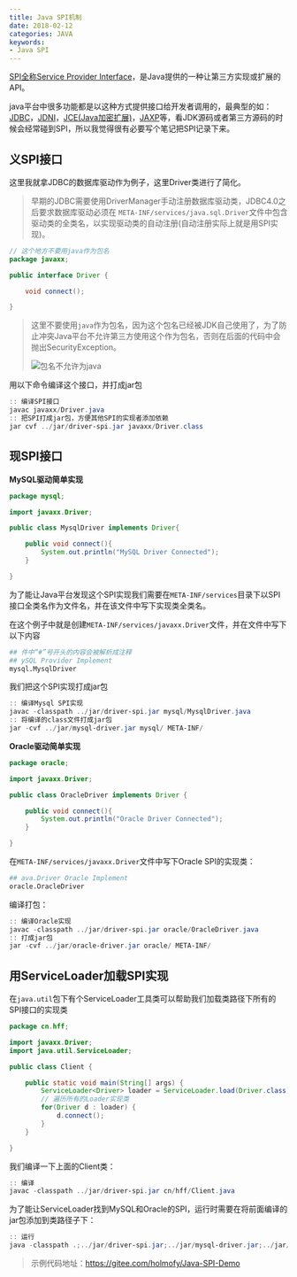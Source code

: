 ```yaml
---
title: Java SPI机制
date: 2018-02-12
categories: JAVA
keywords:
- Java SPI
---
```


[SPI全称Service Provider Interface](https://en.wikipedia.org/wiki/Service_provider_interface)，是Java提供的一种让第三方实现或扩展的API。

java平台中很多功能都是以这种方式提供接口给开发者调用的，最典型的如：[JDBC](https://en.wikipedia.org/wiki/Java_Database_Connectivity)，[JDNI](https://en.wikipedia.org/wiki/Java_Naming_and_Directory_Interface)，[JCE(Java加密扩展)](https://en.wikipedia.org/wiki/Java_Cryptography_Extension)，[JAXP](https://en.wikipedia.org/wiki/Java_API_for_XML_Processing)等，看JDK源码或者第三方源码的时候会经常碰到SPI，所以我觉得很有必要写个笔记把SPI记录下来。

## 义SPI接口

这里我就拿JDBC的数据库驱动作为例子，这里Driver类进行了简化。

> 早期的JDBC需要使用DriverManager手动注册数据库驱动类，JDBC4.0之后要求数据库驱动必须在  `META-INF/services/java.sql.Driver`文件中包含驱动类的全类名，以实现驱动类的自动注册(自动注册实际上就是用SPI实现)。

```java
// 这个地方不要用java作为包名
package javaxx;

public interface Driver {

	void connect();

}
```

> 这里不要使用`java`作为包名，因为这个包名已经被JDK自己使用了，为了防止冲突Java平台不允许第三方使用这个作为包名，否则在后面的代码中会抛出SecurityException。
>
> ![包名不允许为java](http://img-blog.csdn.net/20180212181440818?watermark/2/text/aHR0cDovL2Jsb2cuY3Nkbi5uZXQvSG9sbW9meQ==/font/5a6L5L2T/fontsize/400/fill/I0JBQkFCMA==/dissolve/70)

用以下命令编译这个接口，并打成jar包

```powershell
:: 编译SPI接口
javac javaxx/Driver.java
:: 把SPI打成jar包，方便其他SPI的实现者添加依赖
jar cvf ../jar/driver-spi.jar javaxx/Driver.class
```

## 现SPI接口

**MySQL驱动简单实现**

```java
package mysql;

import javaxx.Driver;

public class MysqlDriver implements Driver{

	public void connect(){
		System.out.println("MySQL Driver Connected");
	}

}
```

为了能让Java平台发现这个SPI实现我们需要在`META-INF/services`目录下以SPI接口全类名作为文件名，并在该文件中写下实现类全类名。

在这个例子中就是创建`META-INF/services/javaxx.Driver`文件，并在文件中写下以下内容

```bash
## 件中“#”号开头的内容会被解析成注释
## ySQL Provider Implement
mysql.MysqlDriver
```

我们把这个SPI实现打成jar包

```powershell
:: 编译Mysql SPI实现
javac -classpath ../jar/driver-spi.jar mysql/MysqlDriver.java
:: 将编译的class文件打成jar包
jar -cvf ../jar/mysql-driver.jar mysql/ META-INF/
```

**Oracle驱动简单实现**

```java
package oracle;

import javaxx.Driver;

public class OracleDriver implements Driver {

	public void connect(){
		System.out.println("Oracle Driver Connected");
	}

}
```

在`META-INF/services/javaxx.Driver`文件中写下Oracle SPI的实现类：

```bash
## ava.Driver Oracle Implement
oracle.OracleDriver
```

编译打包：

```powershell
:: 编译Oracle实现
javac -classpath ../jar/driver-spi.jar oracle/OracleDriver.java
:: 打成jar包
jar -cvf ../jar/oracle-driver.jar oracle/ META-INF/
```

## 用ServiceLoader加载SPI实现

在`java.util`包下有个ServiceLoader工具类可以帮助我们加载类路径下所有的SPI接口的实现类

```java
package cn.hff;

import javaxx.Driver;
import java.util.ServiceLoader;

public class Client {

    public static void main(String[] args) {
    	ServiceLoader<Driver> loader = ServiceLoader.load(Driver.class);
        // 遍历所有的Loader实现类
    	for(Driver d : loader) {
    		d.connect();
    	}
    }

}
```

我们编译一下上面的Client类：

```powershell
:: 编译
javac -classpath ../jar/driver-spi.jar cn/hff/Client.java
```

为了能让ServiceLoader找到MySQL和Oracle的SPI，运行时需要在将前面编译的jar包添加到类路径子下：

```powershell
:: 运行
java -classpath .;../jar/driver-spi.jar;../jar/mysql-driver.jar;../jar/oracle-driver.jar; cn.hff.Client
```

> 示例代码地址：https://gitee.com/holmofy/Java-SPI-Demo